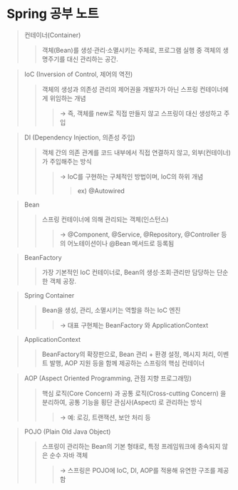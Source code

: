 Spring 공부 노트
=================

> 컨테이너(Container)
> > 객체(Bean)를 생성·관리·소멸시키는 주체로, 프로그램 실행 중 객체의 생명주기를 대신 관리하는 공간.

> IoC (Inversion of Control, 제어의 역전)
> > 객체의 생성과 의존성 관리의 제어권을 개발자가 아닌 스프링 컨테이너에게 위임하는 개념
> > > → 즉, 객체를 new로 직접 만들지 않고 스프링이 대신 생성하고 주입

> DI (Dependency Injection, 의존성 주입)
> > 객체 간의 의존 관계를 코드 내부에서 직접 연결하지 않고, 외부(컨테이너)가 주입해주는 방식
> > > → IoC를 구현하는 구체적인 방법이며, IoC의 하위 개념
> > > > ex) @Autowired

> Bean
> > 스프링 컨테이너에 의해 관리되는 객체(인스턴스)
> > > → @Component, @Service, @Repository, @Controller 등의 어노테이션이나 @Bean 메서드로 등록됨

> BeanFactory
> > 가장 기본적인 IoC 컨테이너로, Bean의 생성·조회·관리만 담당하는 단순한 객체 공장.

> Spring Container
> > Bean을 생성, 관리, 소멸시키는 역할을 하는 IoC 엔진
> > > → 대표 구현체는 BeanFactory 와 ApplicationContext

> ApplicationContext
> > BeanFactory의 확장판으로, Bean 관리 + 환경 설정, 메시지 처리, 이벤트 발행, AOP 지원 등을 함께 제공하는 스프링의 핵심 컨테이너

> AOP (Aspect Oriented Programming, 관점 지향 프로그래밍)
> > 핵심 로직(Core Concern) 과 공통 로직(Cross-cutting Concern) 을 분리하여, 공통 기능을 횡단 관심사(Aspect) 로 관리하는 방식
> > > → 예: 로깅, 트랜잭션, 보안 처리 등

> POJO (Plain Old Java Object)
> > 스프링이 관리하는 Bean의 기본 형태로, 특정 프레임워크에 종속되지 않은 순수 자바 객체
> > > → 스프링은 POJO에 IoC, DI, AOP를 적용해 유연한 구조를 제공함
